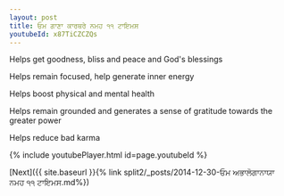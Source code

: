 ```yaml
---
layout: post
title: ਓਮ ਗਾਣਾ ਕਾਰਥਰੇ ਨਮਹ ੧੧ ਟਾਇਮਸ
youtubeId: x87TiCZCZQs
---
```

 
 
Helps get goodness, bliss and peace and God's blessings
 
Helps remain focused, help generate inner energy 
 
Helps boost physical and mental health 
 
Helps remain grounded and generates a sense of gratitude towards the greater power 
 
Helps reduce bad karma
 
 
 
 


{% include youtubePlayer.html id=page.youtubeId %}
 
[Next]({{ site.baseurl }}{% link  split2/_posts/2014-12-30-ਓਮ ਅਭਾਲੋਗਾਨਾਯਾ ਨਮਹ ੧੧ ਟਾਇਮਸ.md%})
 
